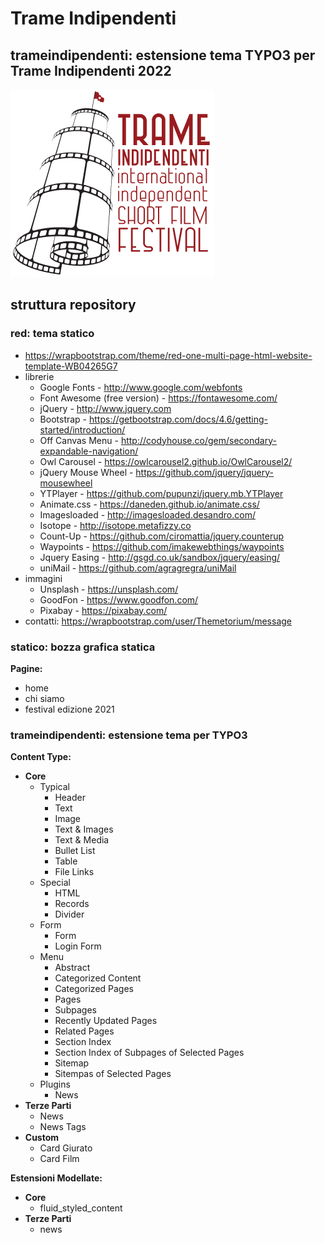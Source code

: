 # Trame Indipendenti
## trameindipendenti: estensione tema TYPO3 per Trame Indipendenti 2022

![Trame Indipendenti](meta/logo-trameindipendenti.png)

## struttura repository
### red: tema statico
- https://wrapbootstrap.com/theme/red-one-multi-page-html-website-template-WB04265G7
- librerie
    - Google Fonts - http://www.google.com/webfonts
    - Font Awesome (free version) - https://fontawesome.com/
    - jQuery - http://www.jquery.com
    - Bootstrap - https://getbootstrap.com/docs/4.6/getting-started/introduction/
    - Off Canvas Menu - http://codyhouse.co/gem/secondary-expandable-navigation/
    - Owl Carousel - https://owlcarousel2.github.io/OwlCarousel2/
    - jQuery Mouse Wheel - https://github.com/jquery/jquery-mousewheel
    - YTPlayer - https://github.com/pupunzi/jquery.mb.YTPlayer
    - Animate.css - https://daneden.github.io/animate.css/
    - Imagesloaded - http://imagesloaded.desandro.com/
    - Isotope - http://isotope.metafizzy.co
    - Count-Up - https://github.com/ciromattia/jquery.counterup
    - Waypoints - https://github.com/imakewebthings/waypoints
    - Jquery Easing - http://gsgd.co.uk/sandbox/jquery/easing/
    - uniMail - https://github.com/agragregra/uniMail
- immagini
    - Unsplash - https://unsplash.com/
    - GoodFon - https://www.goodfon.com/
    - Pixabay - https://pixabay.com/
- contatti: https://wrapbootstrap.com/user/Themetorium/message

### statico: bozza grafica statica
**Pagine:**
- home
- chi siamo
- festival edizione 2021

### trameindipendenti: estensione tema per TYPO3
**Content Type:**
- **Core**
    - Typical
        - Header
        - Text
        - Image
        - Text & Images
        - Text & Media
        - Bullet List
        - Table
        - File Links
    - Special
        - HTML
        - Records
        - Divider
    - Form
        - Form
        - Login Form
    - Menu
        - Abstract
        - Categorized Content
        - Categorized Pages
        - Pages
        - Subpages
        - Recently Updated Pages
        - Related Pages
        - Section Index
        - Section Index of Subpages of Selected Pages
        - Sitemap
        - Sitempas of Selected Pages
    - Plugins
        - News
- **Terze Parti**
    - News
    - News Tags
- **Custom**
    - Card Giurato
    - Card Film

**Estensioni Modellate:**
- **Core**
    - fluid_styled_content
- **Terze Parti**
    - news
